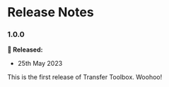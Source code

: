 # Release Notes

### 1.0.0

**🎉 Released:**
- 25th May 2023

This is the first release of Transfer Toolbox. Woohoo!